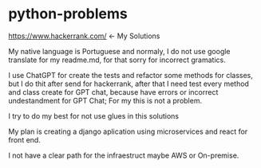 # python-problems

https://www.hackerrank.com/ &lt;- My Solutions

My native language is Portuguese and normaly, I do not use google translate for
my readme.md, for that sorry for
incorrect gramatics.

I use ChatGPT for create the tests and refactor some methods for classes, but I
do thit after send for hackerrank,
after that I need test every method and class create for GPT chat, because have
errors or incorrect undestandment
for GPT Chat; For my this is not a problem.

I try to do my best for not use glues in this solutions

My plan is creating a django aplication using microservices and react for front
end.

I not have a clear path for the infraestruct maybe AWS or On-premise.


